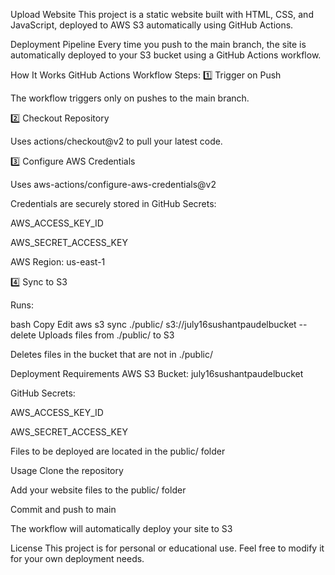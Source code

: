 Upload Website
This project is a static website built with HTML, CSS, and JavaScript, deployed to AWS S3 automatically using GitHub Actions.

Deployment Pipeline
Every time you push to the main branch, the site is automatically deployed to your S3 bucket using a GitHub Actions workflow.

How It Works
GitHub Actions Workflow Steps:
1️⃣ Trigger on Push

The workflow triggers only on pushes to the main branch.

2️⃣ Checkout Repository

Uses actions/checkout@v2 to pull your latest code.

3️⃣ Configure AWS Credentials

Uses aws-actions/configure-aws-credentials@v2

Credentials are securely stored in GitHub Secrets:

AWS_ACCESS_KEY_ID

AWS_SECRET_ACCESS_KEY

AWS Region: us-east-1

4️⃣ Sync to S3

Runs:

bash
Copy
Edit
aws s3 sync ./public/ s3://july16sushantpaudelbucket --delete
Uploads files from ./public/ to S3

Deletes files in the bucket that are not in ./public/

Deployment Requirements
AWS S3 Bucket: july16sushantpaudelbucket

GitHub Secrets:

AWS_ACCESS_KEY_ID

AWS_SECRET_ACCESS_KEY

Files to be deployed are located in the public/ folder

Usage
Clone the repository

Add your website files to the public/ folder

Commit and push to main

The workflow will automatically deploy your site to S3

License
This project is for personal or educational use. Feel free to modify it for your own deployment needs.